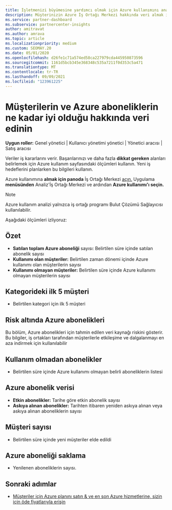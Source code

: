 ```yaml
---
title: İşletmenizi büyümesine yardımcı olmak için Azure kullanımını analiz etme
description: Müşterinizin Azure İş Ortağı Merkezi hakkında veri almak için İş Ortağı Merkezi kullanmayı öğrenin. Veriler satılan, risk altında ve kullanımda olan abonelikleri içerir.
ms.service: partner-dashboard
ms.subservice: partnercenter-insights
author: amitravat
ms.author: amrava
ms.topic: article
ms.localizationpriority: medium
ms.custom: SEOMAY.20
ms.date: 05/01/2020
ms.openlocfilehash: d26fe1c71a574ed58ca227979cda445950873596
ms.sourcegitcommit: 1161d5bcb345e368348c535a7211f0d353c5a471
ms.translationtype: MT
ms.contentlocale: tr-TR
ms.lasthandoff: 09/09/2021
ms.locfileid: "123961225"
---
```

# <a name="get-data-about-how-well-your-customers-and-azure-subscriptions-are-doing"></a>Müşterilerin ve Azure aboneliklerin ne kadar iyi olduğu hakkında veri edinin



**Uygun roller:** Genel yönetici | Kullanıcı yönetimi yönetici | Yönetici aracısı | Satış aracısı

Veriler iş kararlarını verir. Başarılarınızı ve daha fazla **dikkat gereken** alanları belirlemek için Azure kullanım sayfasındaki ölçümleri kullanın. Yeni iş hedeflerini planlarken bu bilgileri kullanın.

Azure kullanımına **almak için panoda** İş Ortağı Merkezi [açın.](https://partner.microsoft.com/dashboard) Uygulama **menüsünden** Analiz'İş Ortağı Merkezi ve ardından **Azure kullanımı'ı seçin.**

> [!NOTE]
> Azure kullanım analizi yalnızca iş ortağı programı Bulut Çözümü Sağlayıcısı kullanılabilir.

Aşağıdaki ölçümleri izliyoruz:

## <a name="summary"></a>Özet

- **Satılan toplam Azure aboneliği** sayısı: Belirtilen süre içinde satılan abonelik sayısı  
- **Kullanımı olan müşteriler:** Belirtilen zaman dönemi içinde Azure kullanımı olan müşterilerin sayısı  
- **Kullanımı olmayan müşteriler:** Belirtilen süre içinde Azure kullanımı olmayan müşterilerin sayısı  

## <a name="top-5-customers-in-category"></a>Kategorideki ilk 5 müşteri

- Belirtilen kategori için ilk 5 müşteri  

## <a name="azure-subscriptions-at-risk"></a>Risk altında Azure abonelikleri

Bu bölüm, Azure abonelikleri için tahmin edilen veri kaynağı riskini gösterir. Bu bilgiler, iş ortakları tarafından müşterilerle etkileşime ve dalgalanmayı en aza indirmek için kullanılabilir

## <a name="subscriptions-without-usage"></a>Kullanım olmadan abonelikler

- Belirtilen süre içinde Azure kullanımı olmayan belirli aboneliklerin listesi  

## <a name="azure-subscription-churn"></a>Azure abonelik verisi

- **Etkin abonelikler:** Tarihe göre etkin abonelik sayısı  
- **Askıya alınan abonelikler:** Tarihten itibaren yeniden askıya alınan veya askıya alınan aboneliklerin sayısı  

## <a name="customer-count"></a>Müşteri sayısı

- Belirtilen süre içinde yeni müşteriler elde edildi  

## <a name="azure-subscription-retention"></a>Azure aboneliği saklama

- Yenilenen aboneliklerin sayısı.

 ## <a name="next-steps"></a>Sonraki adımlar

- [Müşteriler için Azure planını satın & ve en son Azure hizmetlerine, sizin için öde fiyatlarıyla erişin](purchase-azure-plan.md)
